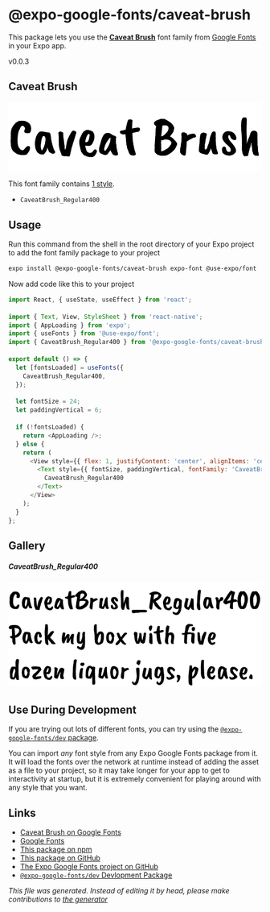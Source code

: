 # @expo-google-fonts/caveat-brush

This package lets you use the [**Caveat Brush**](https://fonts.google.com/specimen/Caveat+Brush) font family from [Google Fonts](https://fonts.google.com/) in your Expo app.

v0.0.3

## Caveat Brush

![Caveat Brush](./font-family.png)

This font family contains [1 style](#gallery).

- `CaveatBrush_Regular400`

## Usage

Run this command from the shell in the root directory of your Expo project to add the font family package to your project
```sh
expo install @expo-google-fonts/caveat-brush expo-font @use-expo/font
```

Now add code like this to your project
```js
import React, { useState, useEffect } from 'react';

import { Text, View, StyleSheet } from 'react-native';
import { AppLoading } from 'expo';
import { useFonts } from '@use-expo/font';
import { CaveatBrush_Regular400 } from '@expo-google-fonts/caveat-brush';

export default () => {
  let [fontsLoaded] = useFonts({
    CaveatBrush_Regular400,
  });

  let fontSize = 24;
  let paddingVertical = 6;

  if (!fontsLoaded) {
    return <AppLoading />;
  } else {
    return (
      <View style={{ flex: 1, justifyContent: 'center', alignItems: 'center' }}>
        <Text style={{ fontSize, paddingVertical, fontFamily: 'CaveatBrush_Regular400' }}>
          CaveatBrush_Regular400
        </Text>
      </View>
    );
  }
};

```

## Gallery

##### CaveatBrush_Regular400
![CaveatBrush_Regular400](./70de81a815f44819880ddba3c93eda87ab6bd1a4b21db15e5ba29c9271cba521.ttf.png)


## Use During Development

If you are trying out lots of different fonts, you can try using the [`@expo-google-fonts/dev` package](https://github.com/expo/google-fonts/tree/master/font-packages/dev#readme).

You can import *any* font style from any Expo Google Fonts package from it. It will load the fonts
over the network at runtime instead of adding the asset as a file to your project, so it may take longer
for your app to get to interactivity at startup, but it is extremely convenient
for playing around with any style that you want.

## Links

- [Caveat Brush on Google Fonts](https://fonts.google.com/specimen/Caveat+Brush)
- [Google Fonts](https://fonts.google.com/)
- [This package on npm](https://www.npmjs.com/package/@expo-google-fonts/caveat-brush)
- [This package on GitHub](https://github.com/expo/google-fonts/tree/master/font-packages/caveat-brush)
- [The Expo Google Fonts project on GitHub](https://github.com/expo/google-fonts)
- [`@expo-google-fonts/dev` Devlopment Package](https://github.com/expo/google-fonts/tree/master/font-packages/dev)


*This file was generated. Instead of editing it by head, please make contributions to [the generator](https://github.com/expo/google-fonts/tree/master/packages/generator)*
